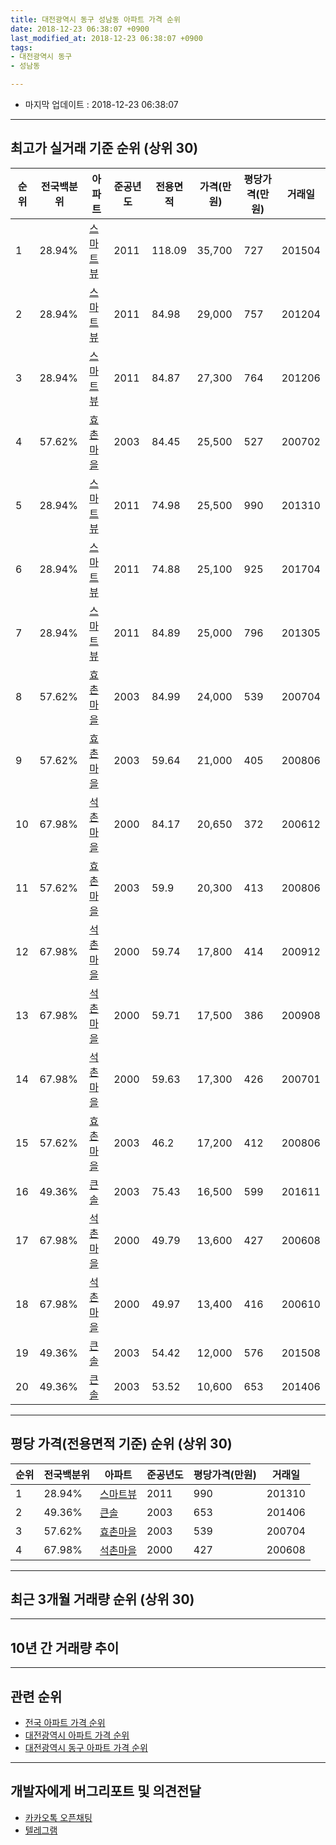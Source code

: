 ```yaml
---
title: 대전광역시 동구 성남동 아파트 가격 순위
date: 2018-12-23 06:38:07 +0900
last_modified_at: 2018-12-23 06:38:07 +0900
tags:
- 대전광역시 동구
- 성남동

---
```


* 마지막 업데이트 : 2018-12-23 06:38:07

---

## 최고가 실거래 기준 순위 (상위 30)


|순위|전국백분위|아파트|준공년도|전용면적|가격(만원)|평당가격(만원)|거래일|
|---|---|---|---|---|---|---|---|
|1|28.94%|[스마트뷰](https://search.naver.com/search.naver?query=%EB%8C%80%EC%A0%84%EA%B4%91%EC%97%AD%EC%8B%9C+%EB%8F%99%EA%B5%AC+%EC%84%B1%EB%82%A8%EB%8F%99+%EC%8A%A4%EB%A7%88%ED%8A%B8%EB%B7%B0)|2011|118.09|35,700|727|201504|
|2|28.94%|[스마트뷰](https://search.naver.com/search.naver?query=%EB%8C%80%EC%A0%84%EA%B4%91%EC%97%AD%EC%8B%9C+%EB%8F%99%EA%B5%AC+%EC%84%B1%EB%82%A8%EB%8F%99+%EC%8A%A4%EB%A7%88%ED%8A%B8%EB%B7%B0)|2011|84.98|29,000|757|201204|
|3|28.94%|[스마트뷰](https://search.naver.com/search.naver?query=%EB%8C%80%EC%A0%84%EA%B4%91%EC%97%AD%EC%8B%9C+%EB%8F%99%EA%B5%AC+%EC%84%B1%EB%82%A8%EB%8F%99+%EC%8A%A4%EB%A7%88%ED%8A%B8%EB%B7%B0)|2011|84.87|27,300|764|201206|
|4|57.62%|[효촌마을](https://search.naver.com/search.naver?query=%EB%8C%80%EC%A0%84%EA%B4%91%EC%97%AD%EC%8B%9C+%EB%8F%99%EA%B5%AC+%EC%84%B1%EB%82%A8%EB%8F%99+%ED%9A%A8%EC%B4%8C%EB%A7%88%EC%9D%84)|2003|84.45|25,500|527|200702|
|5|28.94%|[스마트뷰](https://search.naver.com/search.naver?query=%EB%8C%80%EC%A0%84%EA%B4%91%EC%97%AD%EC%8B%9C+%EB%8F%99%EA%B5%AC+%EC%84%B1%EB%82%A8%EB%8F%99+%EC%8A%A4%EB%A7%88%ED%8A%B8%EB%B7%B0)|2011|74.98|25,500|990|201310|
|6|28.94%|[스마트뷰](https://search.naver.com/search.naver?query=%EB%8C%80%EC%A0%84%EA%B4%91%EC%97%AD%EC%8B%9C+%EB%8F%99%EA%B5%AC+%EC%84%B1%EB%82%A8%EB%8F%99+%EC%8A%A4%EB%A7%88%ED%8A%B8%EB%B7%B0)|2011|74.88|25,100|925|201704|
|7|28.94%|[스마트뷰](https://search.naver.com/search.naver?query=%EB%8C%80%EC%A0%84%EA%B4%91%EC%97%AD%EC%8B%9C+%EB%8F%99%EA%B5%AC+%EC%84%B1%EB%82%A8%EB%8F%99+%EC%8A%A4%EB%A7%88%ED%8A%B8%EB%B7%B0)|2011|84.89|25,000|796|201305|
|8|57.62%|[효촌마을](https://search.naver.com/search.naver?query=%EB%8C%80%EC%A0%84%EA%B4%91%EC%97%AD%EC%8B%9C+%EB%8F%99%EA%B5%AC+%EC%84%B1%EB%82%A8%EB%8F%99+%ED%9A%A8%EC%B4%8C%EB%A7%88%EC%9D%84)|2003|84.99|24,000|539|200704|
|9|57.62%|[효촌마을](https://search.naver.com/search.naver?query=%EB%8C%80%EC%A0%84%EA%B4%91%EC%97%AD%EC%8B%9C+%EB%8F%99%EA%B5%AC+%EC%84%B1%EB%82%A8%EB%8F%99+%ED%9A%A8%EC%B4%8C%EB%A7%88%EC%9D%84)|2003|59.64|21,000|405|200806|
|10|67.98%|[석촌마을](https://search.naver.com/search.naver?query=%EB%8C%80%EC%A0%84%EA%B4%91%EC%97%AD%EC%8B%9C+%EB%8F%99%EA%B5%AC+%EC%84%B1%EB%82%A8%EB%8F%99+%EC%84%9D%EC%B4%8C%EB%A7%88%EC%9D%84)|2000|84.17|20,650|372|200612|
|11|57.62%|[효촌마을](https://search.naver.com/search.naver?query=%EB%8C%80%EC%A0%84%EA%B4%91%EC%97%AD%EC%8B%9C+%EB%8F%99%EA%B5%AC+%EC%84%B1%EB%82%A8%EB%8F%99+%ED%9A%A8%EC%B4%8C%EB%A7%88%EC%9D%84)|2003|59.9|20,300|413|200806|
|12|67.98%|[석촌마을](https://search.naver.com/search.naver?query=%EB%8C%80%EC%A0%84%EA%B4%91%EC%97%AD%EC%8B%9C+%EB%8F%99%EA%B5%AC+%EC%84%B1%EB%82%A8%EB%8F%99+%EC%84%9D%EC%B4%8C%EB%A7%88%EC%9D%84)|2000|59.74|17,800|414|200912|
|13|67.98%|[석촌마을](https://search.naver.com/search.naver?query=%EB%8C%80%EC%A0%84%EA%B4%91%EC%97%AD%EC%8B%9C+%EB%8F%99%EA%B5%AC+%EC%84%B1%EB%82%A8%EB%8F%99+%EC%84%9D%EC%B4%8C%EB%A7%88%EC%9D%84)|2000|59.71|17,500|386|200908|
|14|67.98%|[석촌마을](https://search.naver.com/search.naver?query=%EB%8C%80%EC%A0%84%EA%B4%91%EC%97%AD%EC%8B%9C+%EB%8F%99%EA%B5%AC+%EC%84%B1%EB%82%A8%EB%8F%99+%EC%84%9D%EC%B4%8C%EB%A7%88%EC%9D%84)|2000|59.63|17,300|426|200701|
|15|57.62%|[효촌마을](https://search.naver.com/search.naver?query=%EB%8C%80%EC%A0%84%EA%B4%91%EC%97%AD%EC%8B%9C+%EB%8F%99%EA%B5%AC+%EC%84%B1%EB%82%A8%EB%8F%99+%ED%9A%A8%EC%B4%8C%EB%A7%88%EC%9D%84)|2003|46.2|17,200|412|200806|
|16|49.36%|[큰솔](https://search.naver.com/search.naver?query=%EB%8C%80%EC%A0%84%EA%B4%91%EC%97%AD%EC%8B%9C+%EB%8F%99%EA%B5%AC+%EC%84%B1%EB%82%A8%EB%8F%99+%ED%81%B0%EC%86%94)|2003|75.43|16,500|599|201611|
|17|67.98%|[석촌마을](https://search.naver.com/search.naver?query=%EB%8C%80%EC%A0%84%EA%B4%91%EC%97%AD%EC%8B%9C+%EB%8F%99%EA%B5%AC+%EC%84%B1%EB%82%A8%EB%8F%99+%EC%84%9D%EC%B4%8C%EB%A7%88%EC%9D%84)|2000|49.79|13,600|427|200608|
|18|67.98%|[석촌마을](https://search.naver.com/search.naver?query=%EB%8C%80%EC%A0%84%EA%B4%91%EC%97%AD%EC%8B%9C+%EB%8F%99%EA%B5%AC+%EC%84%B1%EB%82%A8%EB%8F%99+%EC%84%9D%EC%B4%8C%EB%A7%88%EC%9D%84)|2000|49.97|13,400|416|200610|
|19|49.36%|[큰솔](https://search.naver.com/search.naver?query=%EB%8C%80%EC%A0%84%EA%B4%91%EC%97%AD%EC%8B%9C+%EB%8F%99%EA%B5%AC+%EC%84%B1%EB%82%A8%EB%8F%99+%ED%81%B0%EC%86%94)|2003|54.42|12,000|576|201508|
|20|49.36%|[큰솔](https://search.naver.com/search.naver?query=%EB%8C%80%EC%A0%84%EA%B4%91%EC%97%AD%EC%8B%9C+%EB%8F%99%EA%B5%AC+%EC%84%B1%EB%82%A8%EB%8F%99+%ED%81%B0%EC%86%94)|2003|53.52|10,600|653|201406|


---

## 평당 가격(전용면적 기준) 순위 (상위 30)


|순위|전국백분위|아파트|준공년도|평당가격(만원)|거래일|
|---|---|---|---|---|---|
|1|28.94%|[스마트뷰](https://search.naver.com/search.naver?query=%EB%8C%80%EC%A0%84%EA%B4%91%EC%97%AD%EC%8B%9C+%EB%8F%99%EA%B5%AC+%EC%84%B1%EB%82%A8%EB%8F%99+%EC%8A%A4%EB%A7%88%ED%8A%B8%EB%B7%B0)|2011|990|201310|
|2|49.36%|[큰솔](https://search.naver.com/search.naver?query=%EB%8C%80%EC%A0%84%EA%B4%91%EC%97%AD%EC%8B%9C+%EB%8F%99%EA%B5%AC+%EC%84%B1%EB%82%A8%EB%8F%99+%ED%81%B0%EC%86%94)|2003|653|201406|
|3|57.62%|[효촌마을](https://search.naver.com/search.naver?query=%EB%8C%80%EC%A0%84%EA%B4%91%EC%97%AD%EC%8B%9C+%EB%8F%99%EA%B5%AC+%EC%84%B1%EB%82%A8%EB%8F%99+%ED%9A%A8%EC%B4%8C%EB%A7%88%EC%9D%84)|2003|539|200704|
|4|67.98%|[석촌마을](https://search.naver.com/search.naver?query=%EB%8C%80%EC%A0%84%EA%B4%91%EC%97%AD%EC%8B%9C+%EB%8F%99%EA%B5%AC+%EC%84%B1%EB%82%A8%EB%8F%99+%EC%84%9D%EC%B4%8C%EB%A7%88%EC%9D%84)|2000|427|200608|


---

## 최근 3개월 거래량 순위 (상위 30)


<div style="width:100%;">
    <canvas id="deal_count_ranking" height="250"></canvas>
</div>


<script>
new Chart(document.getElementById("deal_count_ranking"), {
    type: 'horizontalBar',
    data: {
        labels: ['스마트뷰', '석촌마을', '효촌마을', '큰솔'],
        datasets: [{
            label: '실거래 수',
            data: [20, 6, 3, 1],
            borderColor: "rgba(255, 0, 128, 1)",
            backgroundColor: "rgba(255, 0, 128, 0.5)",
            fill: false,
        }]
    },
    options: {
        responsive: true,
        title: {
            display: true,
            text: '최근 3개월 거래량 순위'
        },
        tooltips: {
            mode: 'index',
            intersect: false,
            callbacks: {
                title: function(tooltipItems, data) {
                    return "실거래 수:";
                },
                label: function(tooltipItem, data) {
                    return data.labels[tooltipItem.index] + ": " + tooltipItem.xLabel;
                }
            }
        },
        hover: {
            mode: 'nearest',
            intersect: true
        },
        scales: {
            xAxes: [{
                display: true,
                scaleLabel: {
                    display: true,
                    labelString: '실거래 수'
                },
                ticks: {
                    suggestedMin: 0,
                }
            }],
            yAxes: [{
                display: true,
                ticks: {
                    autoSkip: false,
                    callback: function(value, index, values) {
                        if (value.length > 15)
                            return value.substr(0, 13) + "...";
                        else
                            return value;
                    }
                },
                scaleLabel: {
                    display: false,
                }
            }]
        }
    }
});

</script>


---

## 10년 간 거래량 추이


<div style="width:100%;">
    <canvas id="deal_progress" height="250"></canvas>
</div>

<script>
new Chart(document.getElementById("deal_progress"), {
    type: 'line',
    data: {
        labels: ['200812','200901','200902','200903','200904','200905','200906','200907','200908','200909','200910','200911','200912','201001','201002','201003','201004','201005','201006','201007','201008','201009','201010','201011','201012','201101','201102','201103','201104','201105','201106','201107','201108','201109','201110','201111','201112','201201','201202','201203','201204','201205','201206','201207','201208','201209','201210','201211','201212','201301','201302','201303','201304','201305','201306','201307','201308','201309','201310','201311','201312','201401','201402','201403','201404','201405','201406','201407','201408','201409','201410','201411','201412','201501','201502','201503','201504','201505','201506','201507','201508','201509','201510','201511','201512','201601','201602','201603','201604','201605','201606','201607','201608','201609','201610','201611','201612','201701','201702','201703','201704','201705','201706','201707','201708','201709','201710','201711','201712','201801','201802','201803','201804','201805','201806','201807','201808','201809','201810','201811','201812'],
        datasets: [{
            label: '실거래 수',
            pointRadius: 1,
            data: [4, 6, 5, 7, 26, 11, 12, 16, 13, 9, 17, 13, 6, 8, 10, 17, 5, 7, 6, 7, 10, 3, 14, 8, 6, 12, 7, 13, 7, 14, 5, 12, 10, 11, 13, 5, 6, 8, 21, 9, 17, 9, 16, 3, 9, 3, 10, 9, 10, 5, 18, 14, 13, 17, 10, 10, 5, 16, 15, 13, 11, 11, 21, 15, 23, 24, 11, 15, 18, 20, 20, 13, 10, 21, 21, 14, 30, 22, 20, 28, 19, 17, 12, 16, 11, 13, 10, 17, 16, 15, 26, 15, 21, 18, 20, 19, 20, 7, 16, 21, 12, 20, 22, 12, 19, 20, 19, 13, 19, 23, 6, 15, 13, 13, 9, 6, 7, 17, 20, 7, 3],
            borderColor: "rgba(255, 201, 14, 1)",
            backgroundColor: "rgba(255, 201, 14, 0.5)",
            fill: true,
        }]
    },
    options: {
        responsive: true,
        title: {
            display: true,
            text: '10년간 거래량 추이'
        },
        tooltips: {
            mode: 'index',
            intersect: false,
        },
        hover: {
            mode: 'nearest',
            intersect: true
        },
        scales: {
            xAxes: [{
                display: true,
                scaleLabel: {
                    display: true,
                    labelString: '년/월'
                }
            }],
            yAxes: [{
                display: true,
                ticks: {
                    suggestedMin: 0,
                },
                scaleLabel: {
                    display: true,
                    labelString: '실거래 수'
                }
            }]
        }
    }
});

</script>


---

## 관련 순위

- [전국 아파트 가격 순위](https://inasie.github.io/apt-ranking/전국)
- [대전광역시 아파트 가격 순위](https://inasie.github.io/apt-ranking/대전광역시)
- [대전광역시 동구 아파트 가격 순위](https://inasie.github.io/apt-ranking/대전광역시-동구)


---

## 개발자에게 버그리포트 및 의견전달

- [카카오톡 오픈채팅](https://open.kakao.com/o/gLJUAP4)
- [텔레그램](https://t.me/inasie)

